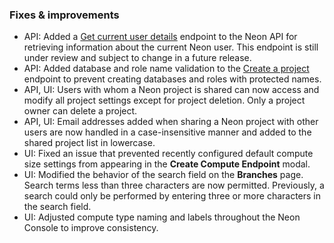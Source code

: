 ### Fixes & improvements

- API: Added a [Get current user details](https://api-docs.neon.tech/reference/getcurrentuserinfo) endpoint to the Neon API for retrieving information about the current Neon user. This endpoint is still under review and subject to change in a future release.
- API: Added database and role name validation to the [Create a project](https://api-docs.neon.tech/reference/createproject) endpoint to prevent creating databases and roles with protected names.
- API, UI: Users with whom a Neon project is shared can now access and modify all project settings except for project deletion. Only a project owner can delete a project.
- API, UI: Email addresses added when sharing a Neon project with other users are now handled in a case-insensitive manner and added to the shared project list in lowercase.
- UI: Fixed an issue that prevented recently configured default compute size settings from appearing in the **Create Compute Endpoint** modal.
- UI: Modified the behavior of the search field on the **Branches** page. Search terms less than three characters are now permitted. Previously, a search could only be performed by entering three or more characters in the search field.
- UI: Adjusted compute type naming and labels throughout the Neon Console to improve consistency.
